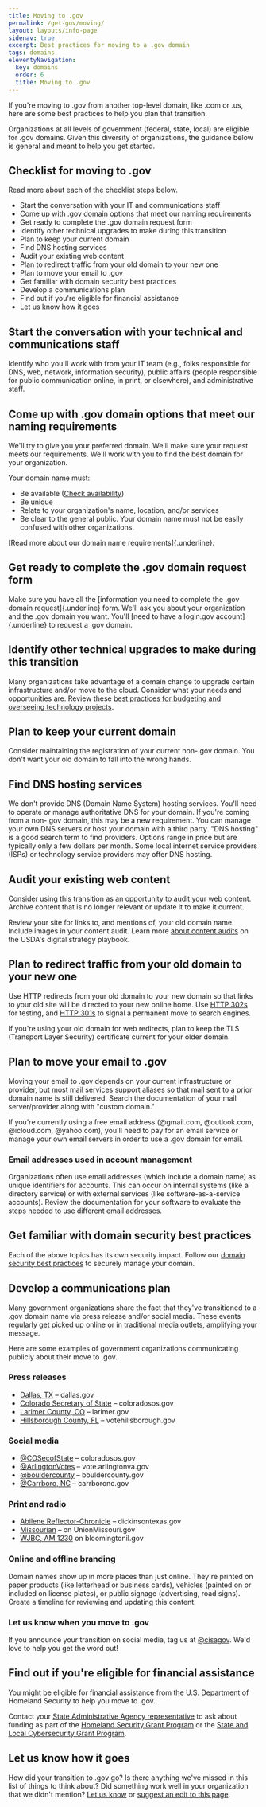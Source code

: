```yaml
---
title: Moving to .gov
permalink: /get-gov/moving/
layout: layouts/info-page
sidenav: true
excerpt: Best practices for moving to a .gov domain
tags: domains
eleventyNavigation:
  key: domains
  order: 6
  title: Moving to .gov
---
```


If you're moving to .gov from another top-level domain, like .com or .us, here are some best practices to help you plan that transition.

Organizations at all levels of government (federal, state, local) are eligible for .gov domains. Given this diversity of organizations, the guidance below is general and meant to help you get started.


## Checklist for moving to .gov

Read more about each of the checklist steps below.

- Start the conversation with your IT and communications staff
- Come up with .gov domain options that meet our naming requirements
- Get ready to complete the .gov domain request form
- Identify other technical upgrades to make during this transition
- Plan to keep your current domain
- Find DNS hosting services
- Audit your existing web content
- Plan to redirect traffic from your old domain to your new one
- Plan to move your email to .gov
- Get familiar with domain security best practices
- Develop a communications plan
- Find out if you're eligible for financial assistance
- Let us know how it goes


## Start the conversation with your technical and communications staff

Identify who you'll work with from your IT team (e.g., folks responsible for DNS, web, network, information security), public affairs (people responsible for public communication online, in print, or elsewhere), and administrative staff.


## Come up with .gov domain options that meet our naming requirements

We'll try to give you your preferred domain. We'll make sure your request meets our requirements. We'll work with you to find the best domain for your organization.

Your domain name must:

- Be available ([Check availability](#))
- Be unique
- Relate to your organization's name, location, and/or services
- Be clear to the general public. Your domain name must not be easily confused with other organizations.

[Read more about our domain name requirements]{.underline}.


## Get ready to complete the .gov domain request form

Make sure you have all the [information you need to complete the .gov domain request]{.underline} form. We'll ask you about your organization and the .gov domain you want. You'll [need to have a login.gov account]{.underline} to request a .gov domain.


## Identify other technical upgrades to make during this transition

Many organizations take advantage of a domain change to upgrade certain infrastructure and/or move to the cloud. Consider what your needs and opportunities are. Review these [best practices for budgeting and overseeing technology projects](https://derisking-guide.18f.gov/state-field-guide/budgeting-tech/).


## Plan to keep your current domain

Consider maintaining the registration of your current non-.gov domain. You don\'t want your old domain to fall into the wrong hands.


## Find DNS hosting services

We don't provide DNS (Domain Name System) hosting services. You'll need to operate or manage authoritative DNS for your domain. If you're coming from a non-.gov domain, this may be a new requirement. You can manage your own DNS servers or host your domain with a third party. "DNS hosting" is a good search term to find providers. Options range in price but are typically only a few dollars per month. Some local internet service providers (ISPs) or technology service providers may offer DNS hosting.


## Audit your existing web content

Consider using this transition as an opportunity to audit your web content. Archive content that is no longer relevant or update it to make it current.

Review your site for links to, and mentions of, your old domain name. Include images in your content audit. Learn more [about content audits](https://www.usda.gov/digital-strategy/content/plays#content3) on the USDA's digital strategy playbook.


## Plan to redirect traffic from your old domain to your new one

Use HTTP redirects from your old domain to your new domain so that links to your old site will be directed to your new online home. Use [HTTP 302s](https://en.wikipedia.org/wiki/HTTP_302) for testing, and [HTTP 301s](https://en.wikipedia.org/wiki/HTTP_301) to signal a permanent move to search engines.

If you're using your old domain for web redirects, plan to keep the TLS (Transport Layer Security) certificate current for your older domain.


## Plan to move your email to .gov

Moving your email to .gov depends on your current infrastructure or provider, but most mail services support aliases so that mail sent to a prior domain name is still delivered. Search the documentation of your mail server/provider along with "custom domain."

If you're currently using a free email address (@gmail.com, \@outlook.com, \@icloud.com, \@yahoo.com), you'll need to pay for an email service or manage your own email servers in order to use a .gov domain for email.

### Email addresses used in account management

Organizations often use email addresses (which include a domain name) as unique identifiers for accounts. This can occur on internal systems (like a directory service) or with external services (like software-as-a-service accounts). Review the documentation for your software to evaluate the steps needed to use different email addresses.


## Get familiar with domain security best practices

Each of the above topics has its own security impact. Follow our [domain security best practices](#) to securely manage your domain.


## Develop a communications plan

Many government organizations share the fact that they\'ve transitioned to a .gov domain name via press release and/or social media. These events regularly get picked up online or in traditional media outlets, amplifying your message.

Here are some examples of government organizations communicating publicly about their move to .gov.

### Press releases
- [Dallas, TX](https://www.dallascitynews.net/new-dallas-gov-domain-name) – dallas<span>.gov</span> 
- [Colorado Secretary of State](https://wwwsos.state.co.us/pubs/newsRoom/pressReleases/2021/PR20210825Domain.html) – coloradosos<span>.gov</span>
- [Larimer County, CO](https://www.larimer.gov/spotlights/2022/04/27/why-we-are-moving-larimergov) – larimer<span>.gov</span>
- [Hillsborough County, FL](https://www.votehillsborough.gov/Portals/Hillsborough/Documents/Press%20Releases/2021%20Press%20Releases/New%20VoteHillsborough%20Web%20Address.pdf?ver=GXgWNkiPHgjV51lfuXIb2Q%3d%3d) – votehillsborough<span>.gov</span>

### Social media

- [\@COSecofState](https://twitter.com/COSecofState/status/1430583619865616385) – coloradosos<span>.gov</span>
- [\@ArlingtonVotes](https://twitter.com/ArlingtonVotes/status/1554158281135898625) – vote.arlingtonva<span>.gov</span>
- [\@bouldercounty](https://twitter.com/bouldercounty/status/1545070920452096001) – bouldercounty<span>.gov</span>
- [\@Carrboro, NC](https://twitter.com/CarrboroGov/status/1483845242071752711) – carrboronc<span>.gov</span>

### Print and radio

- [Abilene Reflector-Chronicle](https://www.abilene-rc.com/news/county-website-and-emails-change-from-org-to-gov/article_cc417aaa-5ceb-11ec-80db-3b467491a717.html) – dickinsontexas<span>.gov</span>
- [Missourian](https://www.emissourian.com/local_news/union-moving-to-gov-domain-name/article_4bc2bf98-62b2-11ec-bde9-e70c55cd93c4.html) – on UnionMissouri<span>.gov</span>
- [WJBC, AM 1230](https://www.wjbc.com/2022/04/29/bloomington-normal-to-update-website-domains/) on bloomingtonil<span>.gov</span>

### Online and offline branding

Domain names show up in more places than just online. They're printed on paper products (like letterhead or business cards), vehicles (painted on or included on license plates), or public signage (advertising, road signs). Create a timeline for reviewing and updating this content.

### Let us know when you move to .gov

If you announce your transition on social media, tag us at [\@cisagov](https://twitter.com/cisagov). We'd love to help you get the word out!


## Find out if you're eligible for financial assistance

You might be eligible for financial assistance from the U.S. Department of Homeland Security to help you move to .gov.

Contact your [State Administrative Agency representative](https://www.fema.gov/grants/preparedness/about/state-administrative-agency-contacts) to ask about funding as part of the [Homeland Security Grant Program](https://www.fema.gov/grants/preparedness/homeland-security) or the [State and Local Cybersecurity Grant Program](https://www.cisa.gov/cybergrants).


## Let us know how it goes

How did your transition to .gov go? Is there anything we've missed in this list of things to think about? Did something work well in your organization that we didn't mention? [Let us know](#) or [suggest an edit to this page](#).
